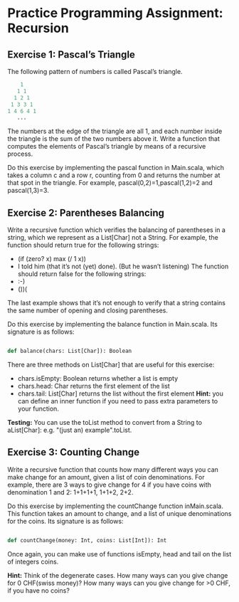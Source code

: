 # Practice Programming Assignment: Recursion

## Exercise 1: Pascal’s Triangle

The following pattern of numbers is called Pascal’s triangle.

```python
    1
   1 1
  1 2 1
 1 3 3 1
1 4 6 4 1
   ...

```
The numbers at the edge of the triangle are all 1, and each number inside the triangle is the sum of the two numbers above it. 
Write a function that computes the elements of Pascal’s triangle by means of a recursive process.

Do this exercise by implementing the pascal function in Main.scala, 
which takes a column c and a row r, counting from 0 and returns the number at that spot in the triangle. 
For example, pascal(0,2)=1,pascal(1,2)=2 and pascal(1,3)=3.

## Exercise 2: Parentheses Balancing

Write a recursive function which verifies the balancing of parentheses in a string, which we represent as a List[Char] not a String. For example, the function should return true for the following strings:

* (if (zero? x) max (/ 1 x))
* I told him (that it’s not (yet) done). (But he wasn’t listening)
The function should return false for the following strings:
* :-)
* ())(

The last example shows that it’s not enough to verify that a string contains the same number of opening and closing parentheses.

Do this exercise by implementing the balance function in Main.scala. Its signature is as follows:


```python

def balance(chars: List[Char]): Boolean


```

There are three methods on List[Char] that are useful for this exercise:

* chars.isEmpty: Boolean returns whether a list is empty
* chars.head: Char returns the first element of the list
* chars.tail: List[Char] returns the list without the first element
**Hint:** you can define an inner function if you need to pass extra parameters to your function.

**Testing:** You can use the toList method to convert from a String to aList[Char]: e.g. "(just an) example".toList.


## Exercise 3: Counting Change

Write a recursive function that counts how many different ways you can make change for an amount, given a list of coin denominations. For example, there are 3 ways to give change for 4 if you have coins with denomination 1 and 2: 1+1+1+1, 1+1+2, 2+2.

Do this exercise by implementing the countChange function inMain.scala. This function takes an amount to change, and a list of unique denominations for the coins. Its signature is as follows:

```python

def countChange(money: Int, coins: List[Int]): Int


```

Once again, you can make use of functions isEmpty, head and tail on the list of integers coins.

**Hint:** Think of the degenerate cases. How many ways can you give change for 0 CHF(swiss money)? How many ways can you give change for >0 CHF, if you have no coins?





